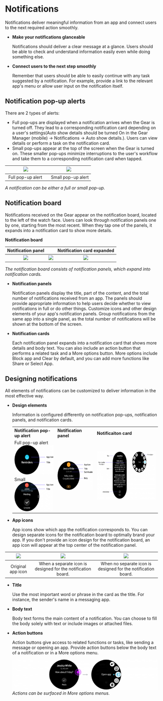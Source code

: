 # Notifications

Notifications deliver meaningful information from an app and connect users to the next required action smoothly.

-   **Make your notifications glanceable**

    Notifications should deliver a clear message at a glance. Users should be able to check and understand information easily even while doing something else.

-   **Connect users to the next step smoothly**

    Remember that users should be able to easily continue with any task suggested by a notification. For example, provide a link to the relevant app's menu or allow user input on the notification itself.

## Notification pop-up alerts


There are 2 types of alerts:

-   Full pop-ups are displayed when a notification arrives when the Gear is turned off. They lead to a corresponding notification card depending on a user's settings(Auto show details should be turned On in the Gear Manager (mobile) -> Notifications -> Auto show details.). Users can view details or perform a task on the notification card.
-   Small pop-ups appear at the top of the screen when the Gear is turned on. These smaller pop-ups minimize interruptions to the user's workflow and take them to a corresponding notification card when tapped.

| ![](media/structure_5.3.1-850x174_1.png) | ![](media/structure_5.3.1-850x174_2.png)  |
|:--:|:--:|
| Full pop-up alert  |   Small pop-up alert |  

*A notification can be either a full or small pop-up.*

## Notification board

Notifications received on the Gear appear on the notification board, located to the left of the watch face. Users can look through notification panels one by one, starting from the most recent. When they tap one of the panels, it expands into a notification card to show more details.

**Notification board**  

| Notification panel | | Notification card expanded |
|:--:|:--:|:--:|
| ![](media/structure_5.3.2-850x368_1.png) | ![](media/structure_5.3.2-850x368_2.png) |![](media/structure_5.3.2-850x368_3.png) |  

*The notification board consists of notification panels, which expand into notification cards.*

-   **Notification panels**

    Notification panels display the title, part of the content, and the total number of notifications received from an app. The panels should provide appropriate information to help users decide whether to view notifications in full or do other things. Customize icons and other design elements of your app's notification panels. Group notifications from the same app into a single panel, as the total number of notifications will be shown at the bottom of the screen.

-   **Notification cards**

    Each notification panel expands into a notification card that shows more details and body text. You can also include an action button that performs a related task and a More options button. More options include Block app and Clear by default, and you can add more functions like Share or Select App.

## Designing notifications

All elements of notifications can be customized to deliver information in the most effective way.

-   **Design elements**

    Information is configured differently on notification pop-ups, notification panels, and notification cards.  

    <table>
     <tr>
       <th> Notification pop-up alert </th>
       <th> Notification panel </th>
       <th> Notificaiton card </th>
     </tr>
     <tr>
       <td> Full pop-up alert<br><img src="media/5.3.3_1_1_full_pop-up-200x128.png" width="150" height="96" /> </td>
       <td rowspan="2"> <img alt="" height="94" src="media/5.3.3_1_2notification_panel-200x125.png" width="150" /> </td>
       <td rowspan="2"> <img alt="" src="media/5.3.3_1_3card-400x221.png" width="300" height="158" /> </td>
     </tr>
     <tr>
       <td> Small<br><img height="96" src="media/5.3.3_1_1_small_pop-up-200x128.png" width="150" /></td>
     </tr>
    </table>



-   **App icons**

    App icons show which app the notification corresponds to. You can design separate icons for the notification board to optimally brand your app. If you don't provide an icon design for the notification board, an app icon will appear at the top center of the notification panel.

|![](media/structure_5.3.3_2-850x174_1.png)|![](media/structure_5.3.3_2-850x174_2.png)|![](media/structure_5.3.3_2-850x174_3.png)|
  |:--:|:--:|:--:|
  |Original app icon|When a separate icon is designed for the notification board.| When no separate icon is designed for the notification board.|


-   **Title**

    Use the most important word or phrase in the card as the title. For instance, the sender's name in a messaging app.

-   **Body text**

    Body text forms the main content of a notification. You can choose to fill the body solely with text or include images or attached files.

-   **Action buttons**

    Action buttons give access to related functions or tasks, like sending a message or opening an app. Provide action buttons below the body text of a notification or in a More options menu.

    ![](media/5.3.3_3-800x165.png)  
    *Actions can be surfaced in More options menus.*
